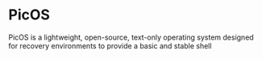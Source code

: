 # PicOS
PicOS is a lightweight, open-source, text-only operating system designed for recovery environments to provide a basic and stable shell
